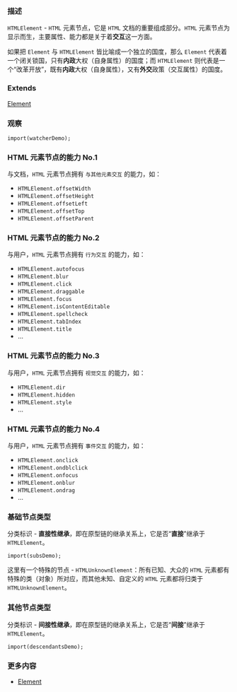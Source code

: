 ### 描述
`HTMLElement` - `HTML` 元素节点，它是 `HTML` 文档的重要组成部分。`HTML` 元素节点为显示而生，主要属性、能力都是关于着**交互**这一方面。
>

如果把 `Element` 与 `HTMLElement` 皆比喻成一个独立的国度，那么 `Element` 代表着一个闭关锁国，只有**内政**大权（自身属性）的国度；而 `HTMLElement` 则代表是一个“改革开放”，既有**内政**大权（自身属性），又有**外交**政策（交互属性）的国度。

### Extends
[Element](#/dom-nodes/element)

### 观察
```inline-demo
import(watcherDemo);
```

### HTML 元素节点的能力 No.1
与文档，`HTML` 元素节点拥有 `与其他元素交互` 的能力，如：
* `HTMLElement.offsetWidth`
* `HTMLElement.offsetHeight`
* `HTMLElement.offsetLeft`
* `HTMLElement.offsetTop`
* `HTMLElement.offsetParent`

### HTML 元素节点的能力 No.2
与用户，`HTML` 元素节点拥有 `行为交互` 的能力，如：
* `HTMLElement.autofocus`
* `HTMLElement.blur`
* `HTMLElement.click`
* `HTMLElement.draggable`
* `HTMLElement.focus`
* `HTMLElement.isContentEditable`
* `HTMLElement.spellcheck`
* `HTMLElement.tabIndex`
* `HTMLElement.title`
* ...

### HTML 元素节点的能力 No.3
与用户，`HTML` 元素节点拥有 `视觉交互` 的能力，如：
* `HTMLElement.dir`
* `HTMLElement.hidden`
* `HTMLElement.style`
* ...

### HTML 元素节点的能力 No.4
与用户，`HTML` 元素节点拥有 `事件交互` 的能力，如：
* `HTMLElement.onclick`
* `HTMLElement.ondblclick`
* `HTMLElement.onfocus`
* `HTMLElement.onblur`
* `HTMLElement.ondrag`
* ...

### 基础节点类型
分类标识 - **直接性继承**，即在原型链的继承关系上，它是否“**直接**”继承于 `HTMLElement`。
```inline-demo
import(subsDemo);
```

这里有一个特殊的节点 - `HTMLUnknownElement`：所有已知、大众的 `HTML` 元素都有特殊的类（对象）所对应，而其他未知、自定义的 `HTML` 元素都将归类于 `HTMLUnknownElement`。

### 其他节点类型
分类标识 - **间接性继承**，即在原型链的继承关系上，它是否“**间接**”继承于 `HTMLElement`。
```inline-demo
import(descendantsDemo);
```

### 更多内容
* [Element](#/dom-nodes/element)